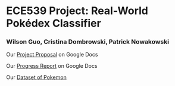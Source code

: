 # ECE539 Project: Real-World Pokédex Classifier

### Wilson Guo, Cristina Dombrowski, Patrick Nowakowski

Our [Project Proposal](https://docs.google.com/document/d/14UlJ7yWrJoChIT7iYQ5PWuJkvQ4S55wGLo_4LiYOq4M/edit) on Google Docs

Our [Progress Report](https://docs.google.com/document/d/1KORqrYCya_HW0ANXVTh6lGVphTt8cGt-bgXRpeoxfpQ/edit) on Google Docs

Our [Dataset of Pokemon](https://www.kaggle.com/lantian773030/pokemonclassification)
